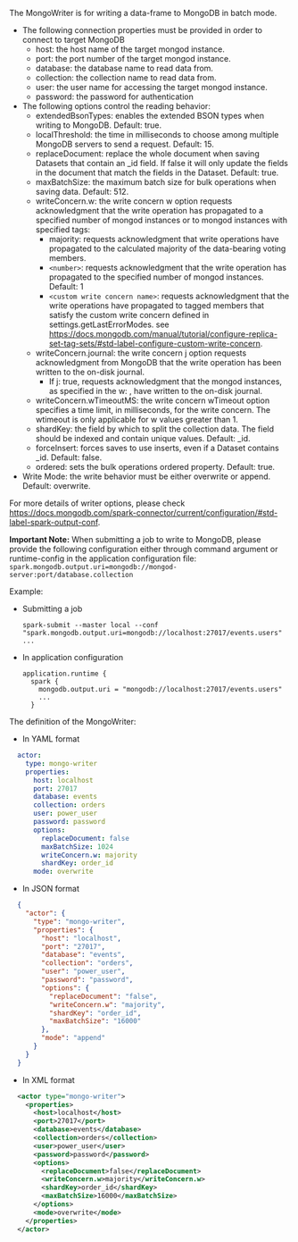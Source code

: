 The MongoWriter is for writing a data-frame to MongoDB in batch mode.

- The following connection properties must be provided in order to connect to target MongoDB
    - host: the host name of the target mongod instance.
    - port: the port number of the target mongod instance.
    - database: the database name to read data from.
    - collection: the collection name to read data from.
    - user: the user name for accessing the target mongod instance.
    - password: the password for authentication
- The following options control the reading behavior:
    - extendedBsonTypes: enables the extended BSON types when writing to MongoDB. Default: true.
    - localThreshold: the time in milliseconds to choose among multiple MongoDB servers to send a request. Default: 15.
    - replaceDocument: replace the whole document when saving Datasets that contain an _id field. If false it will only update the fields in the document that match the fields in the Dataset. Default: true.
    - maxBatchSize: the maximum batch size for bulk operations when saving data. Default: 512.
    - writeConcern.w: the write concern w option requests acknowledgment that the write operation has propagated to a specified number of mongod instances or to mongod instances with specified tags:
        - majority: requests acknowledgment that write operations have propagated to the calculated majority of the data-bearing voting members.
        - ```<number>```: requests acknowledgment that the write operation has propagated to the specified number of mongod instances. Default: 1
        - ```<custom write concern name>```: requests acknowledgment that the write operations have propagated to tagged members that satisfy the custom write concern defined in settings.getLastErrorModes. see https://docs.mongodb.com/manual/tutorial/configure-replica-set-tag-sets/#std-label-configure-custom-write-concern.
    - writeConcern.journal: the write concern j option requests acknowledgment from MongoDB that the write operation has been written to the on-disk journal.
        - If j: true, requests acknowledgment that the mongod instances, as specified in the w: <value>, have written to the on-disk journal.
    - writeConcern.wTimeoutMS: the write concern wTimeout option specifies a time limit, in milliseconds, for the write concern. The wtimeout is only applicable for w values greater than 1.
    - shardKey: the field by which to split the collection data. The field should be indexed and contain unique values. Default: _id.
    - forceInsert: forces saves to use inserts, even if a Dataset contains _id. Default: false.
    - ordered: sets the bulk operations ordered property. Default: true.
- Write Mode: the write behavior must be either overwrite or append. Default: overwrite.

For more details of writer options, please check https://docs.mongodb.com/spark-connector/current/configuration/#std-label-spark-output-conf.

<b>Important Note:</b> When submitting a job to write to MongoDB, please provide the following configuration either through command argument or runtime-config in the application configuration file:    
```spark.mongodb.output.uri=mongodb://mongod-server:port/database.collection```

Example:

- Submitting a job
  ```
  spark-submit --master local --conf "spark.mongodb.output.uri=mongodb://localhost:27017/events.users" ...
  ```
- In application configuration  
  ```
  application.runtime {
    spark {
      mongodb.output.uri = "mongodb://localhost:27017/events.users"
      ...
    }
  ```

The definition of the MongoWriter:
- In YAML format
```yaml
  actor:
    type: mongo-writer
    properties:
      host: localhost
      port: 27017
      database: events
      collection: orders
      user: power_user
      password: password
      options:
        replaceDocument: false
        maxBatchSize: 1024
        writeConcern.w: majority
        shardKey: order_id
      mode: overwrite
```
- In JSON format
```json
  {
    "actor": {
      "type": "mongo-writer",
      "properties": {
        "host": "localhost",
        "port": "27017",
        "database": "events",
        "collection": "orders",
        "user": "power_user",
        "password": "password",
        "options": {
          "replaceDocument": "false",
          "writeConcern.w": "majority",
          "shardKey": "order_id",
          "maxBatchSize": "16000"
        },
        "mode": "append"
      }
    }
  }
```
- In XML format
```xml
  <actor type="mongo-writer">
    <properties>
      <host>localhost</host>
      <port>27017</port>
      <database>events</database>
      <collection>orders</collection>
      <user>power_user</user>
      <password>password</password>
      <options>
        <replaceDocument>false</replaceDocument>
        <writeConcern.w>majority</writeConcern.w>
        <shardKey>order_id</shardKey>
        <maxBatchSize>16000</maxBatchSize>
      </options>
      <mode>overwrite</mode>
    </properties>
  </actor>
```